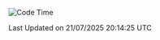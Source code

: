 <!--START_SECTION:waka-->
![Code Time](http://img.shields.io/badge/Code%20Time-5%2C230%20hrs%2026%20mins-blue)


 Last Updated on 21/07/2025 20:14:25 UTC
<!--END_SECTION:waka-->
